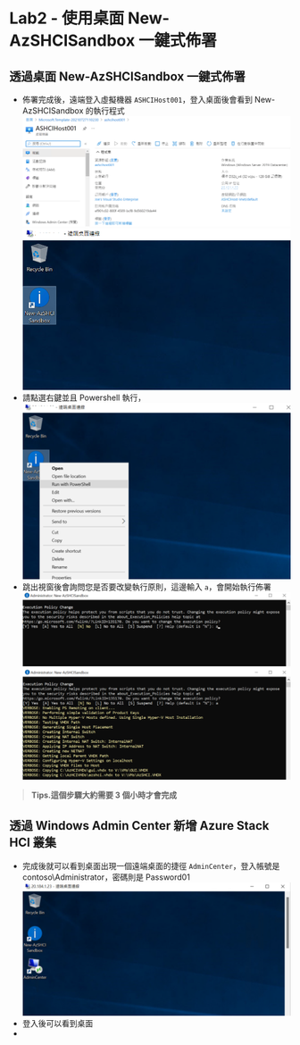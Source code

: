 # Lab2 - 使用桌面 New-AzSHCISandbox 一鍵式佈署

## 透過桌面 New-AzSHCISandbox 一鍵式佈署
- 佈署完成後，遠端登入虛擬機器 `ASHCIHost001`，登入桌面後會看到 New-AzSHCISandbox 的執行程式 <br>
![GITHUB](https://github.com/BrianHsing/Azure-Stack-HCI-Sandbox/blob/main/images/deploy12.png)<br>
![GITHUB](https://github.com/BrianHsing/Azure-Stack-HCI-Sandbox/blob/main/images/deploy13.png)<br>
- 請點選右鍵並且 Powershell 執行，<br>
![GITHUB](https://github.com/BrianHsing/Azure-Stack-HCI-Sandbox/blob/main/images/deploy14.png)<br>
- 跳出視窗後會詢問您是否要改變執行原則，這邊輸入 `a`，會開始執行佈署<br>
![GITHUB](https://github.com/BrianHsing/Azure-Stack-HCI-Sandbox/blob/main/images/deploy15.png)<br>
![GITHUB](https://github.com/BrianHsing/Azure-Stack-HCI-Sandbox/blob/main/images/deploy16.png)<br>
> **Tips.這個步驟大約需要 3 個小時才會完成** <br>

## 透過 Windows Admin Center 新增 Azure Stack HCI 叢集

- 完成後就可以看到桌面出現一個遠端桌面的捷徑 `AdminCenter`，登入帳號是 contoso\Administrator，密碼則是 Password01<br>
![GITHUB](https://github.com/BrianHsing/Azure-Stack-HCI-Sandbox/blob/main/images/deploy17.png)<br>
- 登入後可以看到桌面<br>
- 